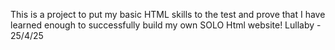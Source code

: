 This is a project to put my basic HTML skills to the test and prove that I have learned enough to successfully build my own SOLO Html website!
Lullaby - 25/4/25